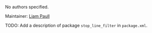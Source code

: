 <div id='stop_line_filter-autogenerated' markdown='1'>


<!-- do not edit this file, autogenerated -->

No authors specified.

Maintainer: [Liam Paull](mailto:lpaull@mit.edu)

TODO: Add a description of package `stop_line_filter` in `package.xml`.



</div>


